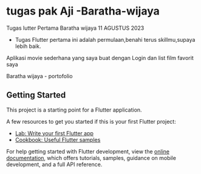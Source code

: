 # tugas pak Aji -Baratha-wijaya
Tugas lutter Pertama Baratha wijaya 11 AGUSTUS 2023

- Tugas Flutter pertama ini adalah permulaan,benahi terus skillmu,supaya lebih baik.

Aplikasi movie sederhana yang saya buat dengan Login dan list film favorit saya

Baratha wijaya - portofolio

## Getting Started

This project is a starting point for a Flutter application.

A few resources to get you started if this is your first Flutter project:

- [Lab: Write your first Flutter app](https://docs.flutter.dev/get-started/codelab)
- [Cookbook: Useful Flutter samples](https://docs.flutter.dev/cookbook)

For help getting started with Flutter development, view the
[online documentation](https://docs.flutter.dev/), which offers tutorials,
samples, guidance on mobile development, and a full API reference.
